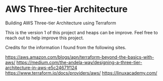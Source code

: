 # AWS Three-tier Architecture
Building AWS Three-tier Architecture using Terraform

This is the version 1 of this project and heaps can be improve. Feel free to reach out to help improve this project.



Credits for the information I found from the following sites.

https://aws.amazon.com/blogs/apn/terraform-beyond-the-basics-with-aws/
https://medium.com/the-andela-way/designing-a-three-tier-architecture-in-aws-e5c24671f124
https://www.terraform.io/docs/providers/aws/
https://linuxacademy.com/
